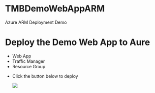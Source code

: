 # TMBDemoWebAppARM
Azure ARM Deployment Demo

# Deploy the Demo Web App to Aure

<ul><li>Web App </li><li>Traffic Manager</li><li>Resource Group</li><li>

Click the button below to deploy

<a href="https://portal.azure.com/#create/microsoft.template/uri/https%3A%2F%2Fraw.githubusercontent.com%2FBrettOJ%2FTMBDemoWebAppARM%2Fmaster%2Ftemplate.json" target="_blank">
    <img src="http://azuredeploy.net/deploybutton.png"/>
</a>